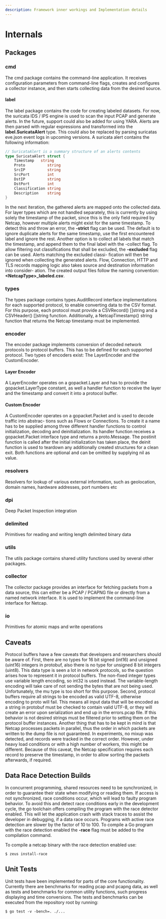 ```yaml
---
description: Framework inner workings and Implementation details
---
```


# Internals

## Packages

### cmd

The cmd package contains the command-line application. It receives configuration parameters from command-line flags, creates and configures a collector instance, and then starts collecting data from the desired source.

#### label

The label package contains the code for creating labeled datasets. For now, the suricata IDS / IPS engine is used to scan the input PCAP and generate alerts. In the future, support could also be added for using YARA. Alerts are then parsed with regular expressions and transformed into the **label.SuricataAlert** type. This could also be replaced by parsing suricatas eve.json event logs in upcoming versions. A suricata alert contains the following information:

```go
// SuricataAlert is a summary structure of an alerts contents
type SuricataAlert struct {
    Timestamp   string
    Proto          string
    SrcIP          string
    SrcPort        int
    DstIP          string
    DstPort        int
    Classification string
    Description    string
}
```

In the next iteration, the gathered alerts are mapped onto the collected data. For layer types which are not handled separately, this is currently by using solely the timestamp of the packet, since this is the only field required by Netcap, however multiple alerts might exist for the same timestamp. To detect this and throw an error, the **-strict** flag can be used. The default is to ignore duplicate alerts for the same timestamp, use the first encountered label and ignore the rest. Another option is to collect all labels that match the timestamp, and append them to the final label with the -collect flag. To allow filtering out classifications that shall be excluded, the **-excluded** flag can be used. Alerts matching the excluded classi- fication will then be ignored when collecting the generated alerts. Flow, Connection, HTTP and TLS records mapping logic also takes source and destination information into consider- ation. The created output files follow the naming convention: **&lt;NetcapType&gt;\_labeled.csv**.

### types

The types package contains types.AuditRecord interface implementations for each supported protocol, to enable converting data to the CSV format. For this purpose, each protocol must provide a CSVRecord\(\) \[\]string and a CSVHeader\(\) \[\]string function. Additionally, a NetcapTimestamp\(\) string function that returns the Netcap timestamp must be implemented.

### encoder

The encoder package implements conversion of decoded network protocols to protocol buffers. This has to be defined for each supported protocol. Two types of encoders exist: The LayerEncoder and the CustomEncoder.

#### Layer Encoder

A LayerEncoder operates on a gopacket.Layer and has to provide the gopacket.LayerType constant, as well a handler function to receive the layer and the timestamp and convert it into a protocol buffer.

#### Custom Encoder

A CustomEncoder operates on a gopacket.Packet and is used to decode traffic into abstrac- tions such as Flows or Connections. To create it a name has to be supplied among three different handler functions to control initialization, decoding and deinitialization. Its handler function receives a gopacket.Packet interface type and returns a proto.Message. The postinit function is called after the initial initialization has taken place, the deinit function is used to teardown any additionally created structures for a clean exit. Both functions are optional and can be omitted by supplying nil as value.

### resolvers

Resolvers for lookup of various external information, such as geolocation, domain names, hardware addresses, port numbers etc

### dpi

Deep Packet Inspection integration

### delimited

Primitives for reading and writing length delimited binary data

### utils

The utils package contains shared utility functions used by several other packages.

### collector

The collector package provides an interface for fetching packets from a data source, this can either be a PCAP / PCAPNG file or directly from a named network interface. It is used to implement the command-line interface for Netcap.

### io

Primitives for atomic maps and write operations

## Caveats

Protocol buffers have a few caveats that developers and researchers should be aware of. First, there are no types for 16 bit signed \(int16\) and unsigned \(uint16\) integers in protobuf, also there is no type for unsigned 8 bit integers \(uint8\). This data type is seen a lot in network protocols, so the question arises how to represent it in protocol buffers. The non-fixed integer types use variable length encoding, so int32 is used instead. The variable-length encoding will take care of not sending the bytes that are not being used. Unfortunately, the mu type is too short for this purpose. Second, protocol buffers require all strings to be encoded as valid UTF-8, otherwise encoding to proto will fail. This means all input data that will be encoded as a string in protobuf must be checked to contain valid UTF-8, or they will create an error upon serialization and end up in the errors.pcap file. If this behavior is not desired strings must be filtered prior to setting them on the protocol buffer instances. Another thing that has to be kept in mind is that Netcap processes packets in parallel, thus the order in which packets are written to the dump file is not guaranteed. In experiments, no mixup was detected, and records were tracked in the correct order. However, under heavy load conditions or with a high number of workers, this might be different. Because of this caveat, the Netcap specification requires each record to preserve the timestamp, in order to allow sorting the packets afterwards, if required.

## Data Race Detection Builds

In concurrent programming, shared resources need to be synchronized, in order to guarantee their state when modifying or reading them. If access is not synchronized, race conditions occur, which will lead to faulty program behavior. To avoid this and detect race conditions early in the development cycle, the go toolchain offers compiling the program with the race detector enabled. This will let the application crash with stack traces to assist the developer in debugging, if a data race occurs. Programs with active race detection are slower by the factor of 10 to 100. To compile a Go program with the race detection enabled the **-race** flag must be added to the compilation command.

To compile a netcap binary with the race detection enabled use:

```text
$ zeus install-race
```

## Unit Tests

Unit tests have been implemented for parts of the core functionality. Currently there are benchmarks for reading pcap and pcapng data, as well as tests and benchmarks for common utility functions, such progress displaying and time conversions. The tests and benchmarks can be executed from the repository root by running:

```text
$ go test -v -bench=. ./...
```

